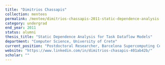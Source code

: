 ```yaml
---
title: "Dimitrios Chassapis"
collection: mentees
permalink: /mentee/dimitrios-chassapis-2011-static-dependence-analysis-for-task-dataflow-models-computer-science-university-of-crete-ug
category: undergrad
end_year: 2011
status: alumni
thesis_title: "Static Dependence Analysis for Task Dataflow Models"
department: "Computer Science, University of Crete"
current_position: "Postdoctoral Researcher, Barcelona Supercomputing Center"
website: "https://www.linkedin.com/in/dimitrios-chasapis-401ab42b/"
scholar: ""
---
```

